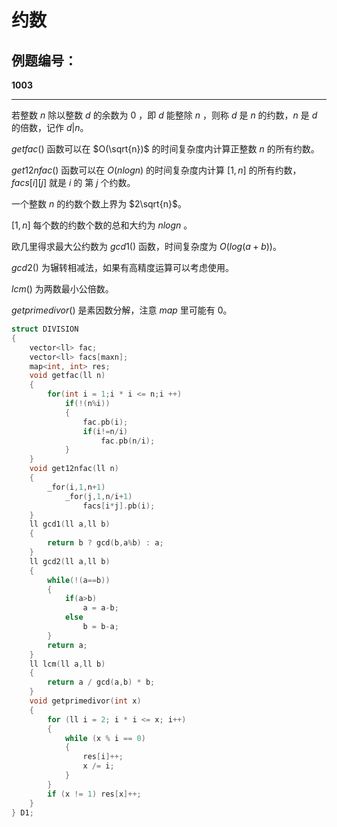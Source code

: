 # 约数

## 例题编号：

**1003**

------

若整数 $n$ 除以整数 $d$ 的余数为 $0$ ，即 $d$ 能整除 $n$ ，则称 $d$ 是 $n$ 的约数，$n$ 是 $d$ 的倍数，记作 $d|n$。

$getfac()$ 函数可以在 $O(\sqrt{n})$ 的时间复杂度内计算正整数 $n$ 的所有约数。

$get12nfac()$ 函数可以在 $O(nlogn)$ 的时间复杂度内计算 $[1,n]$ 的所有约数，$facs[i][j]$ 就是 $i$ 的 第 $j$ 个约数。

一个整数 $n$ 的约数个数上界为 $2\sqrt{n}$。

$[1,n]$ 每个数的约数个数的总和大约为 $nlogn$ 。

欧几里得求最大公约数为 $gcd1()$ 函数，时间复杂度为 $O(log(a+b))$。

$gcd2()$ 为辗转相减法，如果有高精度运算可以考虑使用。

$lcm()$ 为两数最小公倍数。

$getprimedivor()$ 是素因数分解，注意 $map$ 里可能有 $0$。

```c++
struct DIVISION
{
	vector<ll> fac;
	vector<ll> facs[maxn];
    map<int, int> res;
	void getfac(ll n)
	{
		for(int i = 1;i * i <= n;i ++)
			if(!(n%i))
			{
				fac.pb(i);
				if(i!=n/i)
					fac.pb(n/i);
			}
	}
	void get12nfac(ll n)
	{
		_for(i,1,n+1)
			_for(j,1,n/i+1)
				facs[i*j].pb(i);
	}
    ll gcd1(ll a,ll b)
    {
    	return b ? gcd(b,a%b) : a;
    }
    ll gcd2(ll a,ll b)
    {
    	while(!(a==b))
     	{
         	if(a>b)
             	a = a-b;
         	else
             	b = b-a;
     	}    
     	return a;
    }
    ll lcm(ll a,ll b)
	{
  		return a / gcd(a,b) * b;
	}
    void getprimedivor(int x)
    {
        for (ll i = 2; i * i <= x; i++)
        {
            while (x % i == 0)
            {
                res[i]++;
                x /= i;
            }
        }
        if (x != 1) res[x]++;
    }
} D1;
```

 